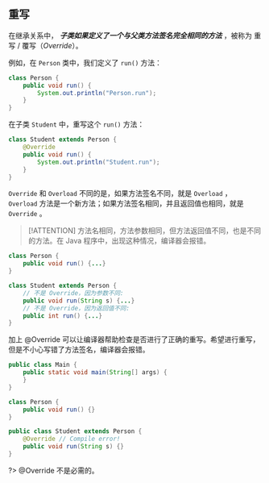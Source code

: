 ## 重写

在继承关系中， ***子类如果定义了一个与父类方法签名完全相同的方法*** ，被称为 重写 / 覆写（*Override*）。

例如，在 `Person` 类中，我们定义了 `run()` 方法：

```java
class Person {
    public void run() {
        System.out.println("Person.run");
    }
}
```

在子类 `Student` 中，重写这个 `run()` 方法：

```java
class Student extends Person {
    @Override
    public void run() {
        System.out.println("Student.run");
    }
}
```

`Override` 和 `Overload` 不同的是，如果方法签名不同，就是 `Overload` ， `Overload` 方法是一个新方法；如果方法签名相同，并且返回值也相同，就是 `Override` 。

> [!ATTENTION]
> 方法名相同，方法参数相同，但方法返回值不同，也是不同的方法。在 Java 程序中，出现这种情况，编译器会报错。

```java
class Person {
    public void run() {...}
}

class Student extends Person {
    // 不是 Override，因为参数不同:
    public void run(String s) {...}
    // 不是 Override，因为返回值不同:
    public int run() {...}
}
```

加上 @Override 可以让编译器帮助检查是否进行了正确的重写。希望进行重写，但是不小心写错了方法签名，编译器会报错。

```java
public class Main {
    public static void main(String[] args) {
    }
}

class Person {
    public void run() {}
}

public class Student extends Person {
    @Override // Compile error!
    public void run(String s) {}
}
```

?> @Override 不是必需的。


